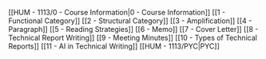 
[[HUM - 1113/0 - Course Information|0 - Course Information]]
[[1 - Functional Category]]
[[2 - Structural Category]]
[[3 - Amplification]]
[[4 - Paragraph]]
[[5 - Reading Strategies]]
[[6 - Memo]]
[[7 - Cover Letter]]
[[8 - Technical Report Writing]]
[[9 - Meeting Minutes]]
[[10 - Types of Technical Reports]]
[[11 - AI in Technical Writing]]
[[HUM - 1113/PYC|PYC]]
